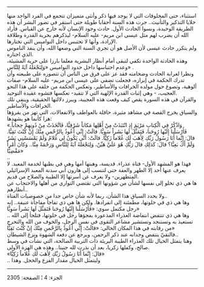 ------------------------------------------------------------------------

استثناء، حتى المخلوقات التي لا يوجد فيها ذكر وأنثى متميزان تتجمع في
الفرد الواحد منها خلايا التذكير والتأنيث.. جرت هذه السنة أحقابا طويلة
حتى استقر في تصور البشر أن هذه الطريقة الوحيدة، ونسوا الحادث الأول. حادث
وجود الإنسان لأنه خارج عن القياس. فأراد الله أن يضرب لهم مثل عيسى ابن
مريم- عليه السلام- ليذكرهم بحرية القدرة وطلاقة الإرادة، وأنها لا تحتبس
داخل النواميس التي تختارها.  
ولم يتكرر حادث عيسى لأن الأصل هو أن تجري السنة التي وضعها الله، وأن ينفذ
الناموس الذي اختاره.  
وهذه الحادثة الواحدة تكفي لتبقى أمام أنظار البشرية معلما بارزا على حرية
المشيئة، وعدم احتباسها داخل حدود النواميس «وَلِنَجْعَلَهُ آيَةً لِلنَّاسِ» .  
ونظرا لغرابة الحادث وضخامته فقد عز على فرق من الناس أن تتصوره على طبيعته
وأن تدرك الحكمة في إبرازه، فجعلت تضفي على عيسى ابن مريم- عليه السلام-
صفات ألوهية، وتصوغ حول مولده الخرافات والأساطير، وتعكس الحكمة من خلقه
على هذا النحو العجيب، - وهي إثبات القدرة الإلهية التي لا تتقيد- تعكسها
فتشوه عقيدة التوحيد.  
والقرآن في هذه السورة يقص كيف وقعت هذه العجيبة، ويبرز دلالتها الحقيقية،
وينفي تلك الخرافات والأساطير.  
والسياق يخرج القصة في مشاهد مثيرة، حافلة بالعواطف والانفعالات، التي تهز
من يقرؤها هزا كأنما هو يشهدها:  
«وَاذْكُرْ فِي الْكِتابِ مَرْيَمَ إِذِ انْتَبَذَتْ مِنْ أَهْلِها مَكاناً شَرْقِيًّا، فَاتَّخَذَتْ مِنْ دُونِهِمْ
حِجاباً. فَأَرْسَلْنا إِلَيْها رُوحَنا، فَتَمَثَّلَ لَها بَشَراً سَوِيًّا. قالَتْ: إِنِّي أَعُوذُ بِالرَّحْمنِ
مِنْكَ إِنْ كُنْتَ تَقِيًّا. قالَ: إِنَّما أَنَا رَسُولُ رَبِّكِ لِأَهَبَ لَكِ غُلاماً زَكِيًّا. قالَتْ: أَنَّى
يَكُونُ لِي غُلامٌ وَلَمْ يَمْسَسْنِي بَشَرٌ وَلَمْ أَكُ بَغِيًّا؟ قالَ: كَذلِكِ قالَ رَبُّكِ هُوَ عَلَيَّ هَيِّنٌ،
وَلِنَجْعَلَهُ آيَةً لِلنَّاسِ وَرَحْمَةً مِنَّا.. وَكانَ أَمْراً مَقْضِيًّا»  
..  
فهذا هو المشهد الأول- فتاة عذراء. قديسة، وهبتها أمها وهي في بطنها لخدمة
المعبد. لا يعرف عنها أحد إلا الطهر والعفة حتى لتنسب إلى هارون أبي سدنة
المعبد الإسرائيلي المتطهرين- ولا يعرف عن أسرتها إلا الطيبة والصلاح من
قديم.  
ها هي ذي تخلو إلى نفسها لشأن من شؤونها التي تقتضي التواري من أهلها
والاحتجاب عن أنظارهم..  
ولا يحدد السياق هذا الشأن، ربما لأنه شأن خاص جدا من خصوصيات الفتاة..  
وها هي ذي في خلوتها، مطمئنة إلى انفرادها. ولكن ها هي ذي تفاجأ مفاجأة
عنيفة.. إنه رجل مكتمل سوي: «فَأَرْسَلْنا إِلَيْها رُوحَنا فَتَمَثَّلَ لَها بَشَراً سَوِيًّا»  
.. وها هي ذي تنتفض انتفاضة العذراء المذعورة يفجؤها رجل في خلوتها، فتلجأ
إلى الله تستعيذ به وتستنجد وتستشير مشاعر التقوى في نفس الرجل، والخوف من
الله والتحرج من رقابته في هذا المكان الخالي: «قالَتْ: إِنِّي أَعُوذُ بِالرَّحْمنِ مِنْكَ
إِنْ كُنْتَ تَقِيًّا»  
فالتقيّ ينتفض وجدانه عند ذكر الرحمن، ويرجع عن دفعة الشهوة ونزغ
الشيطان..  
وهنا يتمثل الخيال تلك العذراء الطيبة البريئة ذات التربية الصالحة، التي
نشأت في وسط صالح، وكفلها زكريا، بعد أن نذرت لله جنينا.. وهذه هي الهزة
الأولى.  
«قالَ: إِنَّما أَنَا رَسُولُ رَبِّكِ لِأَهَبَ لَكِ غُلاماً زَكِيًّا»  
.. وليتمثل الخيال مقدار الفزع والخجل. وهذا

------------------------------------------------------------------------

الجزء: 4 ¦ الصفحة: 2305
